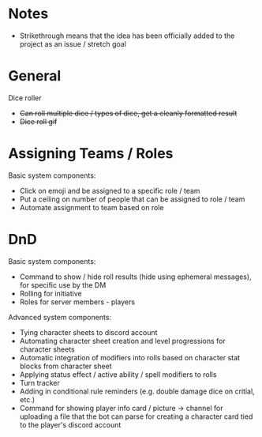 # Notes
- Strikethrough means that the idea has been officially added to the project as an issue / stretch goal

# General
Dice roller
- ~~Can roll multiple dice / types of dice, get a cleanly formatted result~~
- ~~Dice roll gif~~

# Assigning Teams / Roles
Basic system components:
- Click on emoji and be assigned to a specific role / team
- Put a ceiling on number of people that can be assigned to role / team
- Automate assignment to team based on role

# DnD
Basic system components:
- Command to show / hide roll results (hide using ephemeral messages), for specific use by the DM
- Rolling for initiative
- Roles for server members - players

Advanced system components:
- Tying character sheets to discord account
- Automating character sheet creation and level progressions for character sheets
- Automatic integration of modifiers into rolls based on character stat blocks from character sheet
- Applying status effect / active ability / spell modifiers to rolls
- Turn tracker
- Adding in conditional rule reminders (e.g. double damage dice on critial, etc.)
- Command for showing player info card / picture -> channel for uploading a file that the bot can parse for creating a character card tied to the player's discord account

